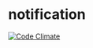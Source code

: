 # notification
[![Code Climate](https://codeclimate.com/github/webnotification/notification/badges/gpa.svg)](https://codeclimate.com/github/webnotification/notification)
